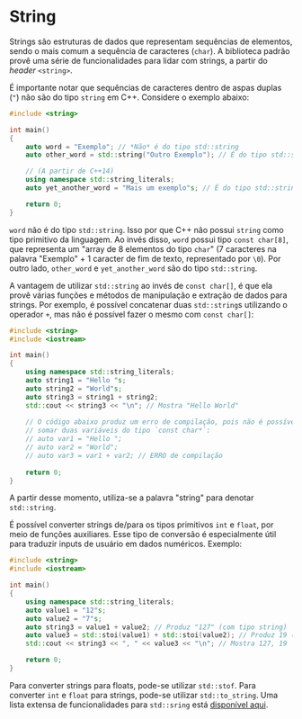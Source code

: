 String
===

Strings são estruturas de dados que representam sequências de elementos, sendo o mais comum a sequência de caracteres
(`char`). A biblioteca padrão provê uma série de funcionalidades para lidar com strings, a partir do _header_ `<string>`.

É importante notar que sequências de caracteres dentro de aspas duplas (`"`) não são do tipo `string` em C++. Considere
o exemplo abaixo:

```c++
#include <string>

int main()
{
    auto word = "Exemplo"; // *Não* é do tipo std::string
    auto other_word = std::string("Outro Exemplo"); // É do tipo std::string

    // (A partir de C++14)
    using namespace std::string_literals;
    auto yet_another_word = "Mais um exemplo"s; // É do tipo std::string

    return 0;
}
```

`word` não é do tipo `std::string`. Isso por que C++ não possui `string` como tipo primitivo da linguagem. Ao invés
disso, `word` possui tipo `const char[8]`, que representa um "array de 8 elementos do tipo `char`" (7 caracteres na
palavra "Exemplo" + 1 caracter de fim de texto, representado por `\0`).
Por outro lado, `other_word` e `yet_another_word` são do tipo `std::string`.

A vantagem de utilizar `std::string` ao invés de `const char[]`, é que ela provê várias funções e métodos de manipulação
e extração de dados para strings. Por exemplo, é possível concatenar duas `std::string`s utilizando o operador `+`, mas
não é possível fazer o mesmo com `const char[]`:

```c++
#include <string>
#include <iostream>

int main()
{
    using namespace std::string_literals;
    auto string1 = "Hello "s;
    auto string2 = "World"s;
    auto string3 = string1 + string2;
    std::cout << string3 << "\n"; // Mostra "Hello World"
    
    // O código abaixo produz um erro de compilação, pois não é possível
    // somar duas variáveis do tipo `const char*`:
    // auto var1 = "Hello ";
    // auto var2 = "World";
    // auto var3 = var1 + var2; // ERRO de compilação
    
    return 0;
}
```

A partir desse momento, utiliza-se a palavra "string" para denotar `std::string`.

É possível converter strings de/para os tipos primitivos `int` e `float`, por meio de funções auxiliares. Esse tipo de
conversão é especialmente útil para traduzir inputs de usuário em dados numéricos. Exemplo:

```c++
#include <string>
#include <iostream>

int main()
{
    using namespace std::string_literals;
    auto value1 = "12"s;
    auto value2 = "7"s;
    auto string3 = value1 + value2; // Produz "127" (com tipo string)
    auto value3 = std::stoi(value1) + std::stoi(value2); // Produz 19 (com tipo int)
    std::cout << string3 << ", " << value3 << "\n"; // Mostra 127, 19

    return 0;
}
```

Para converter strings para floats, pode-se utilizar `std::stof`. Para converter `int` e `float` para strings, pode-se
utilizar `std::to_string`. Uma lista extensa de funcionalidades para `std::sring` está [disponível aqui](https://en.cppreference.com/w/cpp/header/string).
